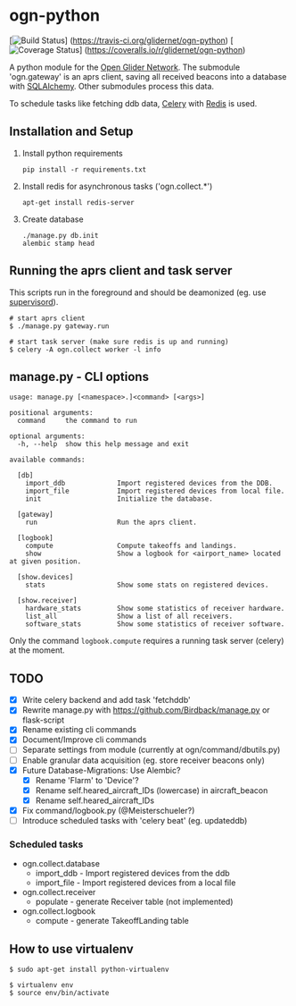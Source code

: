 # ogn-python

[![Build Status](https://travis-ci.org/glidernet/ogn-python.svg?branch=master)]
(https://travis-ci.org/glidernet/ogn-python)
[![Coverage Status](https://img.shields.io/coveralls/glidernet/ogn-python.svg)]
(https://coveralls.io/r/glidernet/ogn-python)

A python module for the [Open Glider Network](http://wiki.glidernet.org/).
The submodule 'ogn.gateway' is an aprs client, saving all received beacons
into a database with [SQLAlchemy](http://www.sqlalchemy.org/).
Other submodules process this data.

To schedule tasks like fetching ddb data,
[Celery](http://www.celeryproject.org/) with [Redis](http://www.redis.io/) is used.


## Installation and Setup
1. Install python requirements

    ```
    pip install -r requirements.txt
    ```

2. Install redis for asynchronous tasks ('ogn.collect.\*')

    ```
    apt-get install redis-server
    ```

3. Create database

    ```
    ./manage.py db.init
    alembic stamp head
    ```

## Running the aprs client and task server
This scripts run in the foreground and should be deamonized
(eg. use [supervisord](http://supervisord.org/)).
```
# start aprs client
$ ./manage.py gateway.run

# start task server (make sure redis is up and running)
$ celery -A ogn.collect worker -l info
```

## manage.py - CLI options
```
usage: manage.py [<namespace>.]<command> [<args>]

positional arguments:
  command     the command to run

optional arguments:
  -h, --help  show this help message and exit

available commands:

  [db]
    import_ddb             Import registered devices from the DDB.
    import_file            Import registered devices from local file.
    init                   Initialize the database.

  [gateway]
    run                    Run the aprs client.

  [logbook]
    compute                Compute takeoffs and landings.
    show                   Show a logbook for <airport_name> located at given position.

  [show.devices]
    stats                  Show some stats on registered devices.

  [show.receiver]
    hardware_stats         Show some statistics of receiver hardware.
    list_all               Show a list of all receivers.
    software_stats         Show some statistics of receiver software.
```

Only the command `logbook.compute` requires a running task server (celery) at the moment.

## TODO
- [x] Write celery backend and add task 'fetchddb'
- [x] Rewrite manage.py with <https://github.com/Birdback/manage.py> or flask-script
- [x] Rename existing cli commands
- [x] Document/Improve cli commands
- [ ] Separate settings from module (currently at ogn/command/dbutils.py)
- [ ] Enable granular data acquisition (eg. store receiver beacons only)
- [x] Future Database-Migrations: Use Alembic?
  - [x] Rename 'Flarm' to 'Device'?
  - [x] Rename self.heared\_aircraft\_IDs (lowercase) in aircraft\_beacon
  - [x] Rename self.heared\_aircraft\_IDs
- [x] Fix command/logbook.py (@Meisterschueler?)
- [ ] Introduce scheduled tasks with 'celery beat' (eg. updateddb)

### Scheduled tasks
- ogn.collect.database
  - import_ddb - Import registered devices from the ddb
  - import_file - Import registered devices from a local file
- ogn.collect.receiver
  - populate - generate Receiver table (not implemented)
- ogn.collect.logbook
  - compute - generate TakeoffLanding table

## How to use virtualenv
```
$ sudo apt-get install python-virtualenv

$ virtualenv env
$ source env/bin/activate
